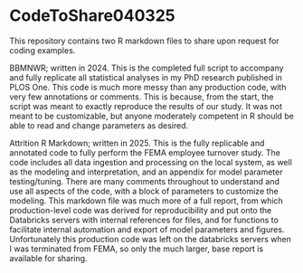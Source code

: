 # CodeToShare040325

This repository contains two R markdown files to share upon request for coding examples.

BBMNWR; written in 2024.  This is the completed full script to accompany and fully replicate all statistical analyses in my PhD research published in PLOS One.  This code is much more messy than any production code, with very few annotations or comments.  This is because, from the start, the script was meant to exactly reproduce the results of our study.  It was not meant to be customizable, but anyone moderately competent in R should be able to read and change parameters as desired.

Attrition R Markdown; written in 2025.  This is the fully replicable and annotated code to fully perform the FEMA employee turnover study.  The code includes all data ingestion and processing on the local system, as well as the modeling and interpretation, and an appendix for model parameter testing/tuning. There are many comments throughout to understand and use all aspects of the code, with a block of parameters to customize the modeling.  This markdown file was much more of a full report, from which production-level code was derived for reproducibility and put onto the Databricks servers with internal references for files, and for functions to facilitate internal automation and export of model parameters and figures.  Unfortunately this production code was left on the databricks servers when I was terminated from FEMA, so only the much larger, base report is available for sharing.
